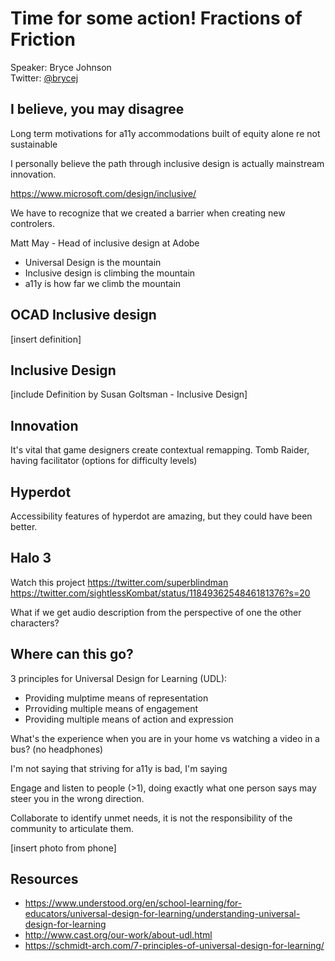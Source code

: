 
# Time for some action! Fractions of Friction
Speaker: Bryce Johnson  
Twitter: [@brycej](https://twitter.com/brycej)

## I believe, you may disagree

Long term motivations for a11y accommodations built of equity alone re not sustainable

I personally believe the path through inclusive design is actually mainstream innovation.

https://www.microsoft.com/design/inclusive/

We have to recognize that we created a barrier when creating new controlers. 

Matt May - Head of inclusive design at Adobe
- Universal Design is the mountain
- Inclusive design is climbing the mountain
- a11y is how far we climb the mountain

## OCAD Inclusive design 
[insert definition]

## Inclusive Design
[include Definition by Susan Goltsman - Inclusive Design]

## Innovation
It's vital that game designers create contextual remapping.
Tomb Raider, having facilitator (options for difficulty levels)

## Hyperdot
Accessibility features of hyperdot are amazing, but they could have been better.

## Halo 3

Watch this project https://twitter.com/superblindman
https://twitter.com/sightlessKombat/status/1184936254846181376?s=20

What if we get audio description from the perspective of one the other characters?

## Where can this go?

3 principles for Universal Design for Learning (UDL):
- Providing mulptime means of representation
- Prroviding multiple means of engagement
- Providing multiple means of action and expression

What's the experience when you are in your home vs watching a video in a bus? (no headphones)

I'm not saying that striving for a11y is bad, I'm saying 

Engage and listen to people (>1), doing exactly what one person says may steer you in the wrong direction.

Collaborate to identify unmet needs, it is not the responsibility of the community to articulate them.

[insert photo from phone]

## Resources
- https://www.understood.org/en/school-learning/for-educators/universal-design-for-learning/understanding-universal-design-for-learning
- http://www.cast.org/our-work/about-udl.html
- https://schmidt-arch.com/7-principles-of-universal-design-for-learning/
